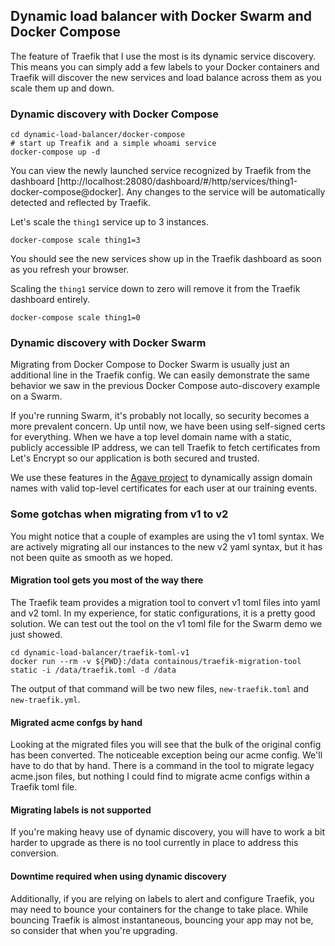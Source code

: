 ## Dynamic load balancer with Docker Swarm and Docker Compose

The feature of Traefik that I use the most is its dynamic service discovery. This means you can simply add a few labels to your Docker containers and Traefik will discover the new services and load balance across them as you scale them up and down.

### Dynamic discovery with Docker Compose

```
cd dynamic-load-balancer/docker-compose
# start up Treafik and a simple whoami service
docker-compose up -d
```

You can view the newly launched service recognized by Traefik from the dashboard [http://localhost:28080/dashboard/#/http/services/thing1-docker-compose@docker]. Any changes to the service will be automatically detected and reflected by Traefik. 

Let's scale the `thing1` service up to 3 instances.

```
docker-compose scale thing1=3
```

You should see the new services show up in the Traefik dashboard as soon as you refresh your browser. 

Scaling the `thing1` service down to zero will remove it from the Traefik dashboard entirely.

```
docker-compose scale thing1=0
```

### Dynamic discovery with Docker Swarm

Migrating from Docker Compose to Docker Swarm is usually just an additional line in the Traefik config. We can easily demonstrate the same behavior we saw in the previous Docker Compose auto-discovery example on a Swarm.

If you're running Swarm, it's probably not locally, so security becomes a more prevalent concern. Up until now, we have been using self-signed certs for everything. When we have a top level domain name with a static, publicly accessible IP address, we can tell Traefik to fetch certificates from Let's Encrypt so our application is both secured and trusted.

We use these features in the [Agave project](https://agaveplatform.org/) to dynamically assign domain names with valid top-level certificates for each user at our training events.   

### Some gotchas when migrating from v1 to v2
You might notice that a couple of examples are using the v1 toml syntax. We are actively migrating all our instances to the new v2 yaml syntax, but it has not been quite as smooth as we hoped. 

#### Migration tool gets you most of the way there
The Traefik team provides a migration tool to convert v1 toml files into yaml and v2 toml. In my experience, for static configurations, it is a pretty good solution. We can test out the tool on the v1 toml file for the Swarm demo we just showed. 

```
cd dynamic-load-balancer/traefik-toml-v1
docker run --rm -v ${PWD}:/data containous/traefik-migration-tool static -i /data/traefik.toml -d /data
```

The output of that command will be two new files, `new-traefik.toml` and `new-traefik.yml`. 

#### Migrated acme confgs by hand
Looking at the migrated files you will see that the bulk of the original config has been converted. The noticeable exception being our acme config. We'll have to do that by hand. There is a command in the tool to migrate legacy acme.json files, but nothing I could find to migrate acme configs within a Traefik toml file.

#### Migrating labels is not supported
If you're making heavy use of dynamic discovery, you will have to work a bit harder to upgrade as there is no tool currently in place to address this conversion. 

#### Downtime required when using dynamic discovery
Additionally, if you are relying on labels to alert and configure Traefik, you may need to bounce your containers for the change to take place. While bouncing Traefik is almost instantaneous, bouncing your app may not be, so consider that when you're upgrading.  

